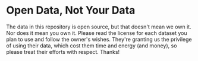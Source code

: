 # Open Data, Not Your Data

The data in this repository is open source, but that doesn't mean we own it. Nor does it mean you own it. Please read the license for each dataset you plan to use and follow the owner's wishes. They're granting us the privilege of using their data, which cost them time and energy (and money), so please treat their efforts with respect. Thanks!
